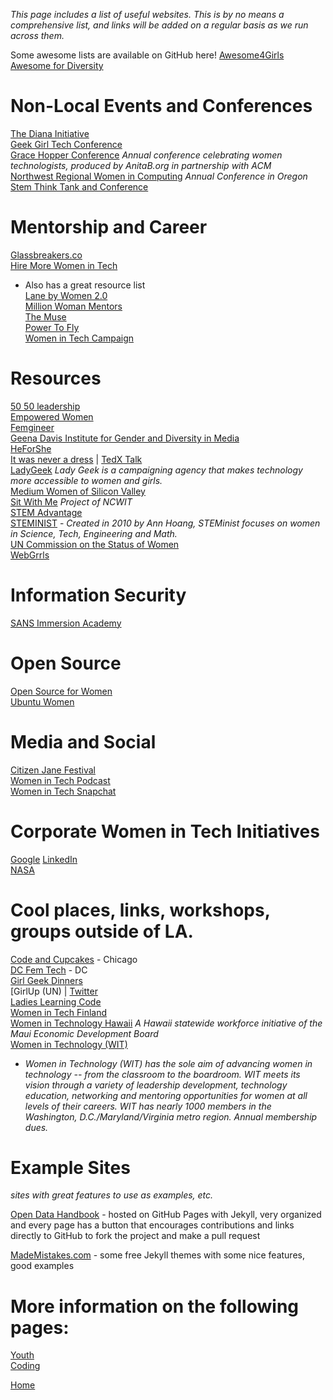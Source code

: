 _This page includes a list of useful websites. This is by no means a comprehensive list, and links will be added on a regular basis as we run across them._

Some awesome lists are available on GitHub here!
[Awesome4Girls](https://github.com/cristianoliveira/awesome4girls)  
[Awesome for Diversity](https://github.com/folkswhocode/awesome-diversity)


# Non-Local Events and Conferences
[The Diana Initiative](http://dianainitiative.com/2_0/)  
[Geek Girl Tech Conference](http://geekgirltechcon.com)  
[Grace Hopper Conference](http://gracehopper.org/)  _Annual conference celebrating women technologists, produced by AnitaB.org in partnership with ACM_  
[Northwest Regional Women in Computing](http://nwrwic.org/) _Annual Conference in Oregon_  
[Stem Think Tank and Conference](http://stemefg.org/index.php/think-tank-and-conference)  


# Mentorship and Career
[Glassbreakers.co](www.glassbreakers.co)  
[Hire More Women in Tech](https://www.hiremorewomenintech.com/)  
- Also has a great resource list  
[Lane by Women 2.0](https://lane.women2.com/)  
[Million Woman Mentors](www.millionwomanmentors.com)  
[The Muse](https://www.themuse.com/)  
[Power To Fly](https://powertofly.com/)  
[Women in Tech Campaign](http://www.womenintechcampaign.com/)


# Resources
[50 50 leadership](http://www.5050leadership.org)  
[Empowered Women](https://empoweredwomen.org)  
[Femgineer](http://femgineer.com/)  
[Geena Davis Institute for Gender and Diversity in Media](http://seejane.org)  
[HeForShe](http://www.heforshe.org/en)  
[It was never a dress](http://itwasneveradress.com/) | [TedX Talk](http://tedxtalks.ted.com/video/It-Was-Never-a-Dress-The-Power)  
[LadyGeek](http://www.ladygeek.com) _Lady Geek is a campaigning agency that makes technology more accessible to women and girls._  
[Medium Women of Silicon Valley](https://medium.com/@WomenOfSiliconValley)  
[Sit With Me](http://sitwithme.org) _Project of NCWIT_  
[STEM Advantage](http://stemadvantage.org/)  
[STEMINIST](http://steminist.com) - _Created in 2010 by Ann Hoang, STEMinist focuses on women in Science, Tech, Engineering and Math._  
[UN Commission on the Status of Women](http://www.unwomen.org/en/csw)  
[WebGrrls](https://www.webgrrls.com/)  


# Information Security  
[SANS Immersion Academy](https://www.sans.org/cybertalent/immersion-academy/womens)  


# Open Source
[Open Source for Women](https://www.os4w.org)   
[Ubuntu Women](http://wiki.ubuntu-women.org)  


# Media and Social
[Citizen Jane Festival](http://citizenjanefilmfestival.org/about-us/)  
[Women in Tech Podcast](http://podcast.womenintechshow.com/)  
[Women in Tech Snapchat](http://www.womenintechsnap.com/)  


# Corporate Women in Tech Initiatives
[Google](https://www.google.com/diversity/women/)
[LinkedIn](https://engineering.linkedin.com/wit)  
[NASA](https://women.nasa.gov/)  


# Cool places, links, workshops, groups outside of LA.
[Code and Cupcakes](http://codeandcupcakes.net) - Chicago  
[DC Fem Tech](www.dcfemtech.io)  - DC  
[Girl Geek Dinners](http://girlgeekdinners.com/)  
[GirlUp (UN) | [Twitter](https://twitter.com/GirlUp)  
[Ladies Learning Code](http://ladieslearningcode.com)  
[Women in Tech Finland](http://womenintech.fi/members/)  
[Women in Technology Hawaii](http://www.womenintech.com/about/)  _A Hawaii statewide workforce initiative of the Maui Economic Development Board_  
[Women in Technology (WIT)](http://www.womenintechnology.org)
- _Women in Technology (WIT) has the sole aim of advancing women in technology -- from the classroom to the boardroom.  WIT meets its vision through a variety of leadership development, technology education, networking and mentoring opportunities for women at all levels of their careers. WIT has nearly 1000 members in the Washington, D.C./Maryland/Virginia metro region. Annual membership dues._  


# Example Sites
_sites with great features to use as examples, etc._  

[Open Data Handbook](http://opendatahandbook.org/resources) - hosted on GitHub Pages with Jekyll, very organized and every page has a button that encourages contributions and links directly to GitHub to fork the project and make a pull request  

[MadeMistakes.com](https://mademistakes.com/work/jekyll-themes/) - some free Jekyll themes with some nice features, good examples  


# More information on the following pages:  
[Youth](/youth)  
[Coding](/coding)  

[Home](index.md)
